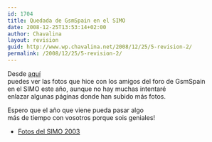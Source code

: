 ```yaml
---
id: 1704
title: Quedada de GsmSpain en el SIMO
date: 2008-12-25T13:53:14+02:00
author: Chavalina
layout: revision
guid: http://www.wp.chavalina.net/2008/12/25/5-revision-2/
permalink: /2008/12/25/5-revision-2/
---
```

<p align="left">
  Desde <a href="galerias/simo2003/thumbs.htm" target="_blank">aquí</a><br /> puedes ver las fotos que hice con los amigos del foro de GsmSpain<br /> en el SIMO este a&ntilde;o, aunque no hay muchas intentaré<br /> enlazar algunas páginas donde han subido más fotos.
</p>

<p align="left">
  Espero que el a&ntilde;o que viene pueda pasar algo<br /> más de tiempo con vosotros porque sois geniales!
</p>

  * <a href="galerias/simo2003/thumbs.htm" target="_blank">Fotos del SIMO 2003</a>